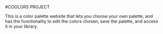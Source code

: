 #COOLORS PROJECT

This is a color palette website that lets you choose your own palette, and has the functionality to edit the colors chosen, save the palette, and access it in your library.
